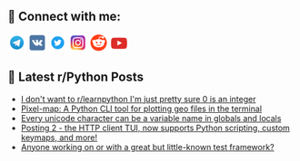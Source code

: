 ## 🔎 Connect with me:
[<img src="https://github.com/bullbesh/bullbesh/blob/main/images/Telegram.png" width="32" height="32" />](https://t.me/bullbesh)
[<img src="https://github.com/bullbesh/bullbesh/blob/main/images/VK.png" width="32" height="32" />](https://vk.com/bullbesh)
[<img src="https://github.com/bullbesh/bullbesh/blob/main/images/Twitter.png" width="32" height="32" />](https://twitter.com/bullbesh1)
[<img src="https://github.com/bullbesh/bullbesh/blob/main/images/Instagram.png" width="32" height="32" />](https://www.instagram.com/bullbesh)
[<img src="https://github.com/bullbesh/bullbesh/blob/main/images/Reddit.png" width="32" height="32" />](https://www.reddit.com/user/bullbesh)
[<img src="https://github.com/bullbesh/bullbesh/blob/main/images/YouTube.png" width="32" height="32" />](https://www.youtube.com/channel/UCtfjRs6uzgq5mfm8S06WTcg)

## 📕 Latest r/Python Posts
<!-- BLOG-POST-LIST:START -->
- [I don&#39;t want to r/learnpython I&#39;m just pretty sure 0 is an integer](https://www.reddit.com/r/Python/comments/1gc4qk6/i_dont_want_to_rlearnpython_im_just_pretty_sure_0/)
- [Pixel-map: A Python CLI tool for plotting geo files in the terminal](https://www.reddit.com/r/Python/comments/1gc3a1k/pixelmap_a_python_cli_tool_for_plotting_geo_files/)
- [Every unicode character can be a variable name in globals and locals](https://www.reddit.com/r/Python/comments/1gc2gmg/every_unicode_character_can_be_a_variable_name_in/)
- [Posting 2 - the HTTP client TUI, now supports Python scripting, custom keymaps, and more!](https://www.reddit.com/r/Python/comments/1gc0tiu/posting_2_the_http_client_tui_now_supports_python/)
- [Anyone working on or with a great but little-known test framework?](https://www.reddit.com/r/Python/comments/1gbxrho/anyone_working_on_or_with_a_great_but_littleknown/)
<!-- BLOG-POST-LIST:END -->
